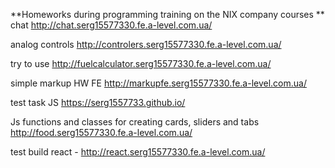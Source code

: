**Homeworks during programming training on the NIX company courses
**
chat  http://chat.serg15577330.fe.a-level.com.ua/

analog controls      http://controlers.serg15577330.fe.a-level.com.ua/

try to use  http://fuelcalculator.serg15577330.fe.a-level.com.ua/
          
simple markup HW FE     http://markupfe.serg15577330.fe.a-level.com.ua/ 

test task JS   [https://serg1557733.github.io/ ](http://)

Js functions and classes for creating cards, sliders and tabs http://food.serg15577330.fe.a-level.com.ua/  

test build react - http://react.serg15577330.fe.a-level.com.ua/



